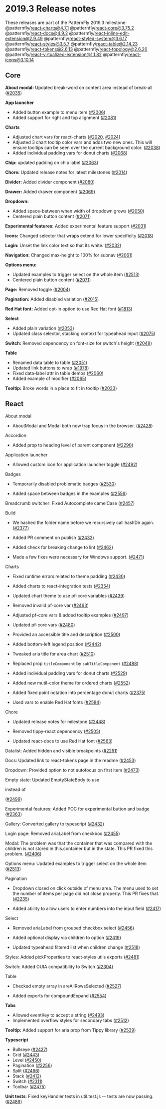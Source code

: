 # 2019.3 Release notes

These releases are part of the PatternFly 2019.3 milestone:
@patternfly/react-charts@4.7.1
@patternfly/react-core@3.75.2
@patternfly/react-docs@4.9.2
@patternfly/react-inline-edit-extension@2.9.49
@patternfly/react-styled-system@3.6.17
@patternfly/react-styles@3.5.7
@patternfly/react-table@2.14.23
@patternfly/react-tokens@2.6.13
@patternfly/react-topology@2.6.20
@patternfly/react-virtualized-extension@1.1.82
@patternfly/react-icons@3.10.14


## Core

**About modal:** Updated break-word on content area instead of break-all ([#2035](https://github.com/patternfly/patternfly-next/pull/2035))

**App launcher**
* Added button example to menu item    ([#2006](https://github.com/patternfly/patternfly-next/pull/2006)) 
* Added support for right and top alignment ([#2081](https://github.com/patternfly/patternfly-next/pull/2081))

**Charts**
-   Adjusted chart vars for react-charts ([#2020](https://github.com/patternfly/patternfly-next/pull/2020), [#2024](https://github.com/patternfly/patternfly-next/pull/2024))
-   Adjusted 3 chart tooltip color vars and adds two new ones. This will ensure tooltips can be seen over the current background color. ([#2038](https://github.com/patternfly/patternfly-next/pull/2038))    
-   Added individual padding vars for donut charts ([#2068](https://github.com/patternfly/patternfly-next/pull/2068))

**Chip:** updated padding on chip label ([#2063](https://github.com/patternfly/patternfly-next/pull/2063))

**Chore:** Updated release notes for latest milestones ([#2014](https://github.com/patternfly/patternfly-next/pull/2014))

**Divider:** Added divider component ([#2080](https://github.com/patternfly/patternfly-next/pull/2080))

**Drawer:** Added drawer component ([#2069](https://github.com/patternfly/patternfly-next/pull/2069))

**Dropdown:**
-   Added space-between when width of dropdown grows ([#2050](https://github.com/patternfly/patternfly-next/pull/2050))
-   Centered plain button content ([#2071](https://github.com/patternfly/patternfly-next/pull/2071))
    
**Experimental features:** Added experimental feature support ([#2031](https://github.com/patternfly/patternfly-next/pull/2031))

**Icons:** Changed selector that wraps extend for lower specificity ([#2018](https://github.com/patternfly/patternfly-next/pull/2018))

**Login:** Unset the link color text so that its white. ([#2032](https://github.com/patternfly/patternfly-next/pull/2032))

**Navigation:** Changed max-height to 100% for subnav  ([#2061](https://github.com/patternfly/patternfly-next/pull/2061))

**Options menu:**
-   Updated examples to trigger select on the whole item ([#2513](https://github.com/patternfly/patternfly-react/pull/2513))
-   Centered plain button content ([#2071](https://github.com/patternfly/patternfly-next/pull/2071))
    
**Page:** Removed toggle ([#2004](https://github.com/patternfly/patternfly-next/pull/2004))

**Pagination:** Added disabled variation ([#2015](https://github.com/patternfly/patternfly-next/pull/2015))

**Red Hat font:** Added opt-in option to use Red Hat font ([#1813](https://github.com/patternfly/patternfly-next/pull/1813))

**Select**
-   Added plain variation ([#2053](https://github.com/patternfly/patternfly-next/pull/2053))
-   Updated class selector, stacking context for typeahead input ([#2075](https://github.com/patternfly/patternfly-next/pull/2075))
    
**Switch:** Removed dependency on font-size for switch's height ([#2049](https://github.com/patternfly/patternfly-next/pull/2049))

**Table**
-   Renamed data table to table ([#2051](https://github.com/patternfly/patternfly-next/pull/2051))
-   Updated link buttons to wrap ([#1978](https://github.com/patternfly/patternfly-next/pull/1978))
-   Fixed data-label attr in table demos ([#2060](https://github.com/patternfly/patternfly-next/pull/2060))
-   Added example of modifier ([#2065](https://github.com/patternfly/patternfly-next/pull/2065))
    
**Tooltip:** Broke words in a place to fit in tooltip ([#2033](https://github.com/patternfly/patternfly-next/pull/2033))

## React

About modal

-   AboutModal and Modal both now trap focus in the browser. ([#2428](https://github.com/patternfly/patternfly-react/pull/2428))
    

Accordion

-   Added prop to heading level of parent component ([#2290](https://github.com/patternfly/patternfly-react/pull/2290))
    

Application launcher

-   Allowed custom icon for application launcher toggle ([#2492](https://github.com/patternfly/patternfly-react/pull/2492))
    

Badges

-   Temporarily disabled problematic badges ([#2530](https://github.com/patternfly/patternfly-react/pull/2530))
    
-   Added space between badges in the examples ([#2556](https://github.com/patternfly/patternfly-react/pull/2556))
    

Breadcrumb switcher: Fixed Autocomplete camelCase ([#2457](https://github.com/patternfly/patternfly-react/pull/2457))

Build

-   We hashed the folder name before we recursively call hashDir again.  ([#2377)](https://github.com/patternfly/patternfly-react/pull/2377)
    
-   Added PR comment on publish ([#2433](https://github.com/patternfly/patternfly-react/pull/2433))
    
-   Added check for breaking change to lint ([#2462](https://github.com/patternfly/patternfly-react/pull/2462))
    
-   Made a few fixes were necessary for Windows support. ([#2471](https://github.com/patternfly/patternfly-react/pull/2471))
    

Charts

-   Fixed runtime errors related to theme padding ([#2430](https://github.com/patternfly/patternfly-react/pull/2430))
    
-   Added charts to react-integration tests ([#2354](https://github.com/patternfly/patternfly-react/pull/2354))
    
-   Updated chart theme to use pf-core variables ([#2439](https://github.com/patternfly/patternfly-react/pull/2439))
    
-   Removed invalid pf-core var ([#2463](https://github.com/patternfly/patternfly-react/pull/2463))
    
-   Adjusted pf-core vars & added tooltip examples ([#2497](https://github.com/patternfly/patternfly-react/pull/2497))
    
-   Updated pf-core vars ([#2480](https://github.com/patternfly/patternfly-react/pull/2480))
    
-   Provided an accessible title and description ([#2500](https://github.com/patternfly/patternfly-react/pull/2500))
    
-   Added bottom-left legend position ([#2442](https://github.com/patternfly/patternfly-react/pull/2442))
    
-   Tweaked aria title for area chart ([#2510](https://github.com/patternfly/patternfly-react/pull/2510))
    
-   Replaced prop `titleComponent` by `subTitleComponent` ([#2488](https://github.com/patternfly/patternfly-react/pull/2488))
    
-   Added individual padding vars for donut charts ([#2529](https://github.com/patternfly/patternfly-react/pull/2529))
    
-   Added new mutil-color theme for ordered charts ([#2552](https://github.com/patternfly/patternfly-react/pull/2552))
    
-   Added fixed point notation into percentage donut charts ([#2375](https://github.com/patternfly/patternfly-react/pull/2375))
    
-   Used vars to enable Red Hat fonts ([#2584](https://github.com/patternfly/patternfly-react/pull/2584))
    

Chore

-   Updated release notes for milestone  ([#2448](https://github.com/patternfly/patternfly-react/pull/2448))
    
-   Removed tippy-react dependency ([#2505](https://github.com/patternfly/patternfly-react/pull/2505))
    
-   Updated react-docs to use Red Hat font ([#2563](https://github.com/patternfly/patternfly-react/pull/2563))
    

Datalist: Added hidden and visible breakpoints ([#2251](https://github.com/patternfly/patternfly-react/pull/2251))

Docs: Updated link to react-tokens page in the readme ([#2453](https://github.com/patternfly/patternfly-react/pull/2453))

Dropdown: Provided option to not autofocus on first item ([#2473](https://github.com/patternfly/patternfly-react/pull/2473))

Empty state: Updated EmptyStateBody to use <div> instead of <p> ([#2499](https://github.com/patternfly/patternfly-react/pull/2499))

Experimental features: Added POC for experimental button and badge ([#2363](https://github.com/patternfly/patternfly-react/pull/2363))

Gallery: Converted gallery to typescript ([#2432](https://github.com/patternfly/patternfly-react/pull/2432))

Login page: Removed ariaLabel from checkbox ([#2455](https://github.com/patternfly/patternfly-react/pull/2455))

Modal: The problem was that the container that was compared with the children is not stored in this.container but in the state. This PR fixed this problem.  ([#2406](https://github.com/patternfly/patternfly-react/pull/2406))

Options menu: Updated examples to trigger select on the whole item ([#2513](https://github.com/patternfly/patternfly-react/pull/2513))

Pagination

-   Dropdown closed on click outside of menu area. The menu used to set the number of items per page did not close properly. This PR fixes that. ([#2235](https://github.com/patternfly/patternfly-react/pull/2235))
    
-   Added ability to allow users to enter numbers into the input field ([#2417](https://github.com/patternfly/patternfly-react/pull/2417))
    

Select

-   Removed ariaLabel from grouped checkbox select ([#2456](https://github.com/patternfly/patternfly-react/pull/2456))
    
-   Added optional display via children to option ([#2419](https://github.com/patternfly/patternfly-react/pull/2419))
    
-   Updated typeahead filtered list when children change ([#2518](https://github.com/patternfly/patternfly-react/pull/2518))
    

Styles: Added pickProperties to react-styles utils exports ([#2481](https://github.com/patternfly/patternfly-react/pull/2481))

Switch: Added OUIA compatibility to Switch ([#2304](https://github.com/patternfly/patternfly-react/pull/2304))

Table

-   Checked empty array in areAllRowsSelected ([#2527](https://github.com/patternfly/patternfly-react/pull/2527))
    
-   Added exports for compoundExpand ([#2554](https://github.com/patternfly/patternfly-react/pull/2554))
    
**Tabs**
-   Allowed eventKey to accept a string ([#2493](https://github.com/patternfly/patternfly-react/pull/2493)) 
-   Implemented overflow styles for secondary tabs ([#2512](https://github.com/patternfly/patternfly-react/pull/2512))

**Tooltip:** Added support for aria prop from Tippy library ([#2539](https://github.com/patternfly/patternfly-react/pull/2539))

**Typescript**
-   Bullseye ([#2427](https://github.com/patternfly/patternfly-react/pull/2427)) 
-   Grid ([#2443](https://github.com/patternfly/patternfly-react/pull/2443))    
-   Level ([#2450](https://github.com/patternfly/patternfly-react/pull/2450))
-   Pagination ([#2256](https://github.com/patternfly/patternfly-react/pull/2256))  
-   Split ([#2466](https://github.com/patternfly/patternfly-react/pull/2466))
-   Stack ([#2412](https://github.com/patternfly/patternfly-react/pull/2412))
-   Switch ([#2311](https://github.com/patternfly/patternfly-react/pull/2311))
-   Toolbar ([#2475](https://github.com/patternfly/patternfly-react/pull/2475))
    
**Unit tests**: Fixed keyHandler tests in util.test.js -- tests are now passing. ([#2489](https://github.com/patternfly/patternfly-react/pull/2489))





<!--stackedit_data:
eyJoaXN0b3J5IjpbMTI3MjY4OTQ3LC0yMDkxNzEwNjY4LDg2OD
kwNjAyXX0=
-->